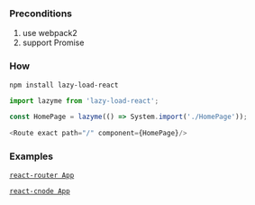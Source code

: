 ### Preconditions
1. use webpack2
2. support Promise


### How
`npm install lazy-load-react`  

```js
import lazyme from 'lazy-load-react';

const HomePage = lazyme(() => System.import('./HomePage'));

<Route exact path="/" component={HomePage}/>
```


### Examples
[`react-router App`](https://github.com/JoV5/react-starter/blob/master/src/react-router/containers/App.js)

[`react-cnode App`](https://github.com/JoV5/react-cnode/blob/master/src/containers/App/index.js)
